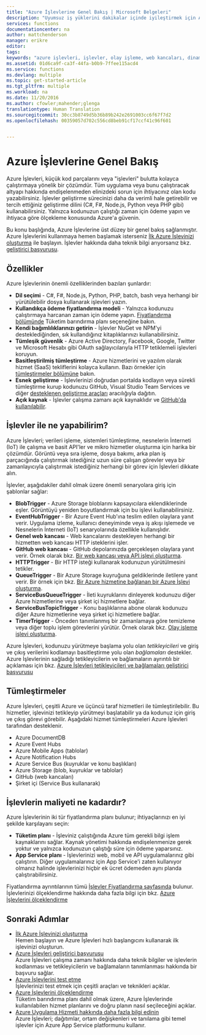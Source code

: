 ```yaml
---
title: "Azure İşlevlerine Genel Bakış | Microsoft Belgeleri"
description: "Uyumsuz iş yüklerini dakikalar içinde iyileştirmek için Azure İşlevlerinin nasıl kullanılacağını anlayın."
services: functions
documentationcenter: na
author: mattchenderson
manager: erikre
editor: 
tags: 
keywords: "azure işlevleri, işlevler, olay işleme, web kancaları, dinamik işlem, sunucusuz mimari"
ms.assetid: 01d6ca9f-ca3f-44fa-b0b9-7ffee115acd4
ms.service: functions
ms.devlang: multiple
ms.topic: get-started-article
ms.tgt_pltfrm: multiple
ms.workload: na
ms.date: 11/20/2016
ms.author: cfowler;mahender;glenga
translationtype: Human Translation
ms.sourcegitcommit: 30cc3b8749d5b36b89b242e2691003cc6f67f7d2
ms.openlocfilehash: 00359057d702c556cd8beb91cf17ccf41c96f601


---
```

# <a name="azure-functions-overview"></a>Azure İşlevlerine Genel Bakış
Azure İşlevleri, küçük kod parçalarını veya "işlevleri" bulutta kolayca çalıştırmaya yönelik bir çözümdür. Tüm uygulama veya bunu çalıştıracak altyapı hakkında endişelenmeden elinizdeki sorun için ihtiyacınız olan kodu yazabilirsiniz. İşlevler geliştirme sürecinizi daha da verimli hale getirebilir ve tercih ettiğiniz geliştirme dilini (C#, F#, Node.js, Python veya PHP gibi) kullanabilirsiniz. Yalnızca kodunuzun çalıştığı zaman için ödeme yapın ve ihtiyaca göre ölçekleme konusunda Azure'a güvenin.

Bu konu başlığında, Azure İşlevlerine üst düzey bir genel bakış sağlanmıştır. Azure İşlevlerini kullanmaya hemen başlamak isterseniz [İlk Azure İşlevinizi oluşturma](functions-create-first-azure-function.md) ile başlayın. İşlevler hakkında daha teknik bilgi arıyorsanız bkz. [geliştirici başvurusu](functions-reference.md).

## <a name="features"></a>Özellikler
Azure İşlevlerinin önemli özelliklerinden bazıları şunlardır:

* **Dil seçimi** - C#, F#, Node.js, Python, PHP, batch, bash veya herhangi bir yürütülebilir dosya kullanarak işlevleri yazın.
* **Kullandıkça ödeme fiyatlandırma modeli** - Yalnızca kodunuzu çalıştırmaya harcanan zaman için ödeme yapın. [Fiyatlandırma bölümünde](#pricing) Tüketim barındırma planı seçeneğine bakın.  
* **Kendi bağımlılıklarınızı getirin** - İşlevler NuGet ve NPM'yi desteklediğinden, sık kullandığınız kitaplıklarınızı kullanabilirsiniz.  
* **Tümleşik güvenlik** - Azure Active Directory, Facebook, Google, Twitter ve Microsoft Hesabı gibi OAuth sağlayıcılarıyla HTTP tetiklemeli işlevleri koruyun.  
* **Basitleştirilmiş tümleştirme** - Azure hizmetlerini ve yazılım olarak hizmet (SaaS) tekliflerini kolayca kullanın. Bazı örnekler için [tümleştirmeler bölümüne](#integrations) bakın.  
* **Esnek geliştirme** - İşlevlerinizi doğrudan portalda kodlayın veya sürekli tümleştirme kurup kodunuzu GitHub, Visual Studio Team Services ve diğer [desteklenen geliştirme araçları](../app-service-web/web-sites-deploy.md#deploy-using-an-ide) aracılığıyla dağıtın.  
* **Açık kaynak** - İşlevler çalışma zamanı açık kaynaklıdır ve [GitHub'da kullanılabilir](https://github.com/azure/azure-webjobs-sdk-script).  

## <a name="what-can-i-do-with-functions"></a>İşlevler ile ne yapabilirim?
Azure İşlevleri; verileri işleme, sistemleri tümleştirme, nesnelerin İnterneti (IoT) ile çalışma ve basit API'ler ve mikro hizmetler oluşturma için harika bir çözümdür. Görüntü veya sıra işleme, dosya bakımı, arka plan iş parçacığında çalıştırmak istediğiniz uzun süre çalışan görevler veya bir zamanlayıcıyla çalıştırmak istediğiniz herhangi bir görev için İşlevleri dikkate alın. 

İşlevler, aşağıdakiler dahil olmak üzere önemli senaryolara giriş için şablonlar sağlar:

* **BlobTrigger** - Azure Storage bloblarını kapsayıcılara eklendiklerinde eşler. Görüntüyü yeniden boyutlandırmak için bu işlevi kullanabilirsiniz.
* **EventHubTrigger** - Bir Azure Event Hub'ına teslim edilen olaylara yanıt verir. Uygulama izleme, kullanıcı deneyiminde veya iş akışı işlemede ve Nesnelerin İnterneti (IoT) senaryolarında özellikle kullanışlıdır.
* **Genel web kancası** - Web kancalarını destekleyen herhangi bir hizmetten web kancası HTTP isteklerini işler.
* **GitHub web kancası** - GitHub depolarınızda gerçekleşen olaylara yanıt verir. Örnek olarak bkz. [Bir web kancası veya API işlevi oluşturma](functions-create-a-web-hook-or-api-function.md).
* **HTTPTrigger** - Bir HTTP isteği kullanarak kodunuzun yürütülmesini tetikler.
* **QueueTrigger** - Bir Azure Storage kuyruğuna geldiklerinde iletilere yanıt verir. Bir örnek için bkz. [Bir Azure hizmetine bağlanan bir Azure İşlevi oluşturma](functions-create-an-azure-connected-function.md).
* **ServiceBusQueueTrigger** - İleti kuyruklarını dinleyerek kodunuzu diğer Azure hizmetlerine veya şirket içi hizmetlere bağlar. 
* **ServiceBusTopicTrigger** - Konu başlıklarına abone olarak kodunuzu diğer Azure hizmetlerine veya şirket içi hizmetlere bağlar. 
* **TimerTrigger** - Önceden tanımlanmış bir zamanlamaya göre temizleme veya diğer toplu işlem görevlerini yürütür. Örnek olarak bkz. [Olay işleme işlevi oluşturma](functions-create-an-event-processing-function.md).

Azure İşlevleri, kodunuzu yürütmeye başlama yolu olan *tetikleyicileri* ve giriş ve çıkış verilerini kodlamayı basitleştirme yolu olan *bağlamaları* destekler. Azure İşlevlerinin sağladığı tetikleyicilerin ve bağlamaların ayrıntılı bir açıklaması için bkz. [Azure İşlevleri tetikleyicileri ve bağlamaları geliştirici başvurusu](functions-triggers-bindings.md)

## <a name="a-nameintegrationsaintegrations"></a><a name="integrations"></a>Tümleştirmeler
Azure İşlevleri, çeşitli Azure ve üçüncü taraf hizmetleri ile tümleştirilebilir. Bu hizmetler, işlevinizi tetikleyip yürütmeyi başlatabilir ya da kodunuz için giriş ve çıkış görevi görebilir. Aşağıdaki hizmet tümleştirmeleri Azure İşlevleri tarafından desteklenir. 

* Azure DocumentDB
* Azure Event Hubs 
* Azure Mobile Apps (tablolar)
* Azure Notification Hubs
* Azure Service Bus (kuyruklar ve konu başlıkları)
* Azure Storage (blob, kuyruklar ve tablolar) 
* GitHub (web kancaları)
* Şirket içi (Service Bus kullanarak)

## <a name="a-namepricingahow-much-does-functions-cost"></a><a name="pricing"></a>İşlevlerin maliyeti ne kadardır?
Azure İşlevlerinin iki tür fiyatlandırma planı bulunur; ihtiyaçlarınızı en iyi şekilde karşılayanı seçin: 

* **Tüketim planı** - İşleviniz çalıştığında Azure tüm gerekli bilgi işlem kaynaklarını sağlar. Kaynak yönetimi hakkında endişelenmenize gerek yoktur ve yalnızca kodunuzun çalıştığı süre için ödeme yaparsınız. 
* **App Service planı** - İşlevlerinizi web, mobil ve API uygulamalarınız gibi çalıştırın. Diğer uygulamalarınız için App Service'i zaten kullanıyor olmanız halinde işlevlerinizi hiçbir ek ücret ödemeden aynı planda çalıştırabilirsiniz. 

Fiyatlandırma ayrıntılarının tümü [İşlevler Fiyatlandırma sayfasında](https://azure.microsoft.com/pricing/details/functions/) bulunur. İşlevlerinizi ölçeklendirme hakkında daha fazla bilgi için bkz. [Azure İşlevlerini ölçeklendirme](functions-scale.md)

## <a name="next-steps"></a>Sonraki Adımlar
* [İlk Azure İşlevinizi oluşturma](functions-create-first-azure-function.md)  
  Hemen başlayın ve Azure İşlevleri hızlı başlangıcını kullanarak ilk işlevinizi oluşturun. 
* [Azure İşlevleri geliştirici başvurusu](functions-reference.md)  
  Azure İşlevleri çalışma zamanı hakkında daha teknik bilgiler ve işlevlerin kodlanması ve tetikleyicilerin ve bağlamaların tanımlanması hakkında bir başvuru sağlar.
* [Azure İşlevlerini test etme](functions-test-a-function.md)  
  İşlevlerinizi test etmek için çeşitli araçları ve teknikleri açıklar.
* [Azure İşlevlerini ölçeklendirme](functions-scale.md)  
  Tüketim barındırma planı dahil olmak üzere, Azure İşlevlerinde kullanılabilen hizmet planlarını ve doğru planın nasıl seçileceğini açıklar. 
* [Azure Uygulama Hizmeti hakkında daha fazla bilgi edinin](../app-service/app-service-value-prop-what-is.md)  
  Azure İşlevleri; dağıtımlar, ortam değişkenleri ve tanılama gibi temel işlevler için Azure App Service platformunu kullanır. 




<!--HONumber=Dec16_HO1-->


